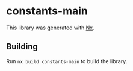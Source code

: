 # constants-main

This library was generated with [Nx](https://nx.dev).

## Building

Run `nx build constants-main` to build the library.
